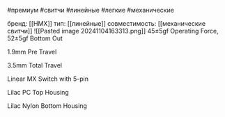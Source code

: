 #премиум #свитчи #линейные #легкие #механические

бренд:  [[HMX]]
тип: [[линейные]]
совместимость: [[механические свитчи]]
![[Pasted image 20241104163313.png]]
45±5gf Operating Force, 52±5gf Bottom Out

1.9mm Pre Travel

3.5mm Total Travel

Linear MX Switch with 5-pin

Lilac PC Top Housing

Lilac Nylon Bottom Housing